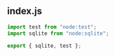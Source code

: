 ## index.js

```js
import test from "node:test";
import sqlite from "node:sqlite";

export { sqlite, test };
```